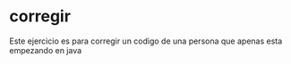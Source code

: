 # corregir
Este ejercicio es para corregir un codigo de una persona que apenas esta empezando en java
